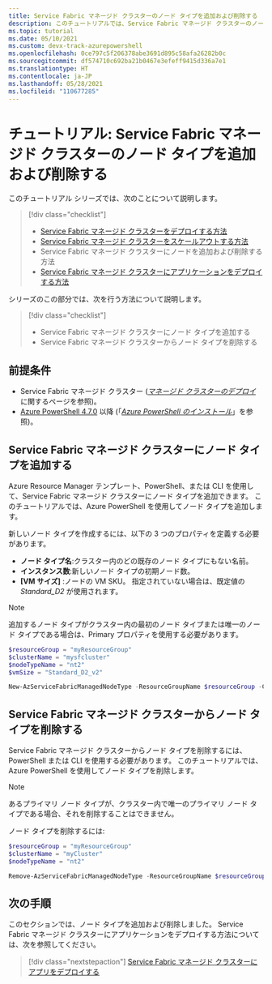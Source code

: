 ```yaml
---
title: Service Fabric マネージド クラスターのノード タイプを追加および削除する
description: このチュートリアルでは、Service Fabric マネージド クラスターのノード タイプを追加および削除する方法について説明します。
ms.topic: tutorial
ms.date: 05/10/2021
ms.custom: devx-track-azurepowershell
ms.openlocfilehash: 0ce797c5f206378abe3691d895c58afa26282b0c
ms.sourcegitcommit: df574710c692ba21b0467e3efeff9415d336a7e1
ms.translationtype: HT
ms.contentlocale: ja-JP
ms.lasthandoff: 05/28/2021
ms.locfileid: "110677285"
---
```

# <a name="tutorial-add-and-remove-node-types-from-a-service-fabric-managed-cluster"></a>チュートリアル: Service Fabric マネージド クラスターのノード タイプを追加および削除する

このチュートリアル シリーズでは、次のことについて説明します。

> [!div class="checklist"]
> * [Service Fabric マネージド クラスターをデプロイする方法](tutorial-managed-cluster-deploy.md)
> * [Service Fabric マネージド クラスターをスケールアウトする方法](tutorial-managed-cluster-scale.md)
> * Service Fabric マネージド クラスターにノードを追加および削除する方法
> * [Service Fabric マネージド クラスターにアプリケーションをデプロイする方法](tutorial-managed-cluster-deploy-app.md)

シリーズのこの部分では、次を行う方法について説明します。

> [!div class="checklist"]
> * Service Fabric マネージド クラスターにノード タイプを追加する
> * Service Fabric マネージド クラスターからノード タイプを削除する

## <a name="prerequisites"></a>前提条件

* Service Fabric マネージド クラスター ([*マネージド クラスターのデプロイ*](tutorial-managed-cluster-deploy.md) に関するページを参照)。
* [Azure PowerShell 4.7.0](/powershell/azure/release-notes-azureps#azservicefabric) 以降 (「[*Azure PowerShell のインストール*](/powershell/azure/install-az-ps)」を参照)。

## <a name="add-a-node-type-to-a-service-fabric-managed-cluster"></a>Service Fabric マネージド クラスターにノード タイプを追加する

Azure Resource Manager テンプレート、PowerShell、または CLI を使用して、Service Fabric マネージド クラスターにノード タイプを追加できます。 このチュートリアルでは、Azure PowerShell を使用してノード タイプを追加します。

新しいノード タイプを作成するには、以下の 3 つのプロパティを定義する必要があります。

* **ノード タイプ名**:クラスター内のどの既存のノード タイプにもない名前。
* **インスタンス数**:新しいノード タイプの初期ノード数。
* **[VM サイズ]** :ノードの VM SKU。 指定されていない場合は、既定値の *Standard_D2* が使用されます。

> [!NOTE]
> 追加するノード タイプがクラスター内の最初のノード タイプまたは唯一のノード タイプである場合は、Primary プロパティを使用する必要があります。

```powershell
$resourceGroup = "myResourceGroup"
$clusterName = "mysfcluster"
$nodeTypeName = "nt2"
$vmSize = "Standard_D2_v2"

New-AzServiceFabricManagedNodeType -ResourceGroupName $resourceGroup -ClusterName $clusterName -Name $nodeTypeName -InstanceCount 3 -vmSize $vmSize
```

## <a name="remove-a-node-type-from-a-service-fabric-managed-cluster"></a>Service Fabric マネージド クラスターからノード タイプを削除する

Service Fabric マネージド クラスターからノード タイプを削除するには、PowerShell または CLI を使用する必要があります。 このチュートリアルでは、Azure PowerShell を使用してノード タイプを削除します。

> [!NOTE]
> あるプライマリ ノード タイプが、クラスター内で唯一のプライマリ ノード タイプである場合、それを削除することはできません。  

ノード タイプを削除するには:

```powershell
$resourceGroup = "myResourceGroup"
$clusterName = "myCluster"
$nodeTypeName = "nt2"

Remove-AzServiceFabricManagedNodeType -ResourceGroupName $resourceGroup -ClusterName $clusterName  -Name $nodeTypeName
```

## <a name="next-steps"></a>次の手順

 このセクションでは、ノード タイプを追加および削除しました。 Service Fabric マネージド クラスターにアプリケーションをデプロイする方法については、次を参照してください。

> [!div class="nextstepaction"]
> [Service Fabric マネージド クラスターにアプリをデプロイする](tutorial-managed-cluster-deploy-app.md)
